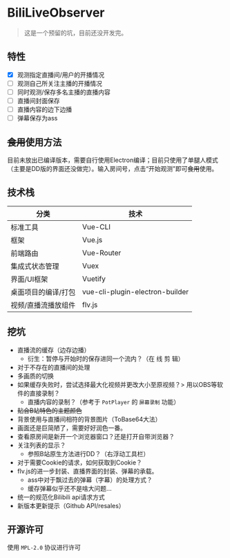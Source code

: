 # BiliLiveObserver

> 这是一个预留的坑，目前还没开发完。

## 特性

- [x] 观测指定直播间/用户的开播情况
- [ ] 观测自己所关注主播的开播情况
- [ ] 同时观测/保存多名主播的直播内容
- [ ] 直播间封面保存
- [ ] 直播内容的边下边播
- [ ] 弹幕保存为ass

## ~~食用~~使用方法

目前未放出已编译版本，需要自行使用Electron编译；目前只使用了单腿人模式（主要是DD版的界面还没做完）。输入房间号，点击“开始观测”即可~~食用~~使用。

## 技术栈

分类 | 技术
--- | ---
标准工具 | Vue-CLI
框架 | Vue.js
前端路由 | Vue-Router
集成式状态管理 | Vuex
界面/UI框架 | Vuetify
桌面项目的编译/打包 | vue-cli-plugin-electron-builder
视频/直播流播放组件 | flv.js

## 挖坑

- 直播流的缓存（边存边播）
    - 衍生：暂停与开始时的保存进同一个流内？（在 线 剪 辑）
- 对于不存在的直播间的处理
- 多画质的切换
- 如果缓存失败时，尝试选择最大化视频并更改大小至原视频？> 用以OBS等软件的直接录制？
    - 直播内容的录制？（参考于 `PotPlayer` 的 `屏幕录制` 功能）
- ~~贴合B站特色的主题颜色~~
- 背景使用与直播间相符的背景图片（ToBase64大法）
- 画面还是巨简陋了，需要好好润色一番。
- 查看原房间是新开一个浏览器窗口？还是打开自带浏览器？
- 关注列表的显示？
    - 参照B站原生方法进行DD？（右浮动工具栏）
- 对于需要Cookie的请求，如何获取到Cookie？
- flv.js的进一步封装、直播界面的封装、弹幕的承载。
    - ass中对于飘过去的弹幕（字幕）的处理方式？
    - 缓存弹幕似乎还不是啥大问题...
- 统一的规范化Bilibili api请求方式
- 新版本更新提示（Github API/resales）


## 开源许可

使用 `MPL-2.0` 协议进行许可
